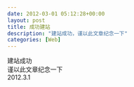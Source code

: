 ```yaml
---
date: 2012-03-01 05:12:28+00:00
layout: post
title: 成功建站
description: "建站成功，谨以此文章纪念一下"
categories: [Web]
---
```


建站成功  
谨以此文章纪念一下  
2012.3.1



